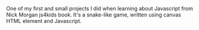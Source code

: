 One of my first and small projects I did when learning about Javascript from Nick Morgan js4kids book.
It's a snake-like game, written using canvas HTML element and Javascript.
